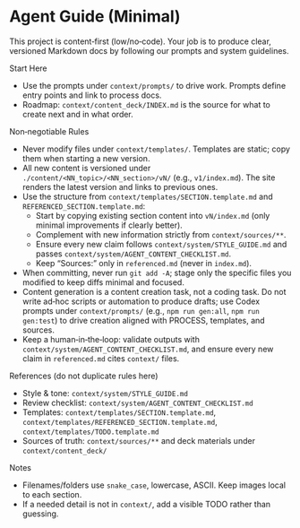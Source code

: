 # Agent Guide (Minimal)

This project is content‑first (low/no‑code). Your job is to produce clear, versioned Markdown docs by following our prompts and system guidelines.

Start Here
- Use the prompts under `context/prompts/` to drive work. Prompts define entry points and link to process docs.
- Roadmap: `context/content_deck/INDEX.md` is the source for what to create next and in what order.

Non‑negotiable Rules
- Never modify files under `context/templates/`. Templates are static; copy them when starting a new version.
- All new content is versioned under `./content/<NN_topic>/<NN_section>/vN/` (e.g., `v1/index.md`). The site renders the latest version and links to previous ones.
- Use the structure from `context/templates/SECTION.template.md` and `REFERENCED_SECTION.template.md`:
  - Start by copying existing section content into `vN/index.md` (only minimal improvements if clearly better).
  - Complement with new information strictly from `context/sources/**`.
  - Ensure every new claim follows `context/system/STYLE_GUIDE.md` and passes `context/system/AGENT_CONTENT_CHECKLIST.md`.
  - Keep “Sources:” only in `referenced.md` (never in `index.md`).
- When committing, never run `git add -A`; stage only the specific files you modified to keep diffs minimal and focused.
 - Content generation is a content creation task, not a coding task. Do not write ad‑hoc scripts or automation to produce drafts; use Codex prompts under `context/prompts/` (e.g., `npm run gen:all`, `npm run gen:test`) to drive creation aligned with PROCESS, templates, and sources.
 - Keep a human‑in‑the‑loop: validate outputs with `context/system/AGENT_CONTENT_CHECKLIST.md`, and ensure every new claim in `referenced.md` cites `context/` files.

References (do not duplicate rules here)
- Style & tone: `context/system/STYLE_GUIDE.md`
- Review checklist: `context/system/AGENT_CONTENT_CHECKLIST.md`
- Templates: `context/templates/SECTION.template.md`, `context/templates/REFERENCED_SECTION.template.md`, `context/templates/TODO.template.md`
- Sources of truth: `context/sources/**` and deck materials under `context/content_deck/`

Notes
- Filenames/folders use `snake_case`, lowercase, ASCII. Keep images local to each section.
- If a needed detail is not in `context/`, add a visible TODO rather than guessing.
